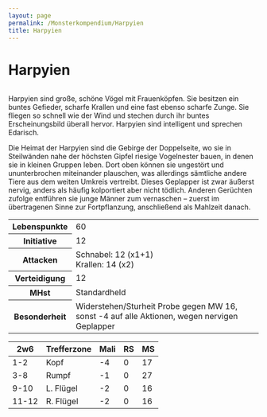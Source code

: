 ```yaml
---
layout: page
permalink: /Monsterkompendium/Harpyien
title: Harpyien
---
```


# Harpyien

<img alt="" src="{{ site.baseurl }}/assets/images/monster/tn2/harpie.jpg" />

Harpyien sind große, schöne Vögel mit Frauenköpfen. Sie besitzen ein buntes Gefieder, scharfe Krallen und eine fast ebenso scharfe Zunge. Sie fliegen so schnell wie der Wind und stechen durch ihr buntes Erscheinungsbild überall hervor. Harpyien sind intelligent und sprechen Edarisch.

Die Heimat der Harpyien sind die Gebirge der Doppelseite, wo sie in Steilwänden nahe der höchsten Gipfel riesige Vogelnester bauen, in denen sie in kleinen Gruppen leben. Dort oben können sie ungestört und ununterbrochen miteinander plauschen, was allerdings sämtliche andere Tiere aus dem weiten Umkreis vertreibt. Dieses Geplapper ist zwar äußerst nervig, anders als häufig kolportiert aber nicht tödlich. Anderen Gerüchten zufolge entführen sie junge Männer zum vernaschen &ndash; zuerst im übertragenen Sinne zur Fortpflanzung, anschließend als Mahlzeit danach.

<table>
<tbody>
<tr><th>Lebenspunkte</th><td>60</td></tr>
<tr><th>Initiative</th><td>12</td></tr>
<tr><th>Attacken</th><td>Schnabel: 12 (x1+1)<br/>
Krallen: 14 (x2)</td></tr>
<tr><th>Verteidigung</th><td>12</td></tr>
<tr><th>MHst</th><td>Standardheld</td></tr>
<tr><th>Besonderheit</th><td>Widerstehen/Sturheit Probe gegen MW 16, sonst -4 auf alle Aktionen, wegen nervigen Geplapper</td></tr>
</tbody>
</table>
<table>
<thead>
<tr><th>2w6</th><th>Trefferzone</th><th>Mali</th><th>RS</th><th>MS</th></tr>
</thead>
<tbody>
<tr><td>1-2</td><td>Kopf</td><td>-4</td><td>0</td><td>17</td></tr>
<tr><td>3-8</td><td>Rumpf</td><td>-1</td><td>0</td><td>27</td></tr>
<tr><td>9-10</td><td>L. Flügel</td><td>-2</td><td>0</td><td>16</td></tr>
<tr><td>11-12</td><td>R. Flügel</td><td>-2</td><td>0</td><td>16</td></tr>
</tbody>
</table>
